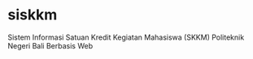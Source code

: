 # siskkm
Sistem Informasi Satuan Kredit Kegiatan Mahasiswa (SKKM) Politeknik Negeri Bali Berbasis Web
